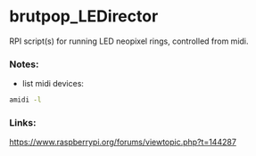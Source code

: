 # brutpop_LEDirector
RPI script(s) for running LED neopixel rings, controlled from midi.


### Notes:

- list midi devices:
```bash
amidi -l
```

### Links:

https://www.raspberrypi.org/forums/viewtopic.php?t=144287
